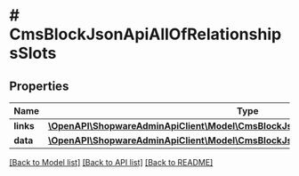 # # CmsBlockJsonApiAllOfRelationshipsSlots

## Properties

Name | Type | Description | Notes
------------ | ------------- | ------------- | -------------
**links** | [**\OpenAPI\ShopwareAdminApiClient\Model\CmsBlockJsonApiAllOfRelationshipsSlotsLinks**](CmsBlockJsonApiAllOfRelationshipsSlotsLinks.md) |  | [optional]
**data** | [**\OpenAPI\ShopwareAdminApiClient\Model\CmsBlockJsonApiAllOfRelationshipsSlotsData[]**](CmsBlockJsonApiAllOfRelationshipsSlotsData.md) |  | [optional]

[[Back to Model list]](../../README.md#models) [[Back to API list]](../../README.md#endpoints) [[Back to README]](../../README.md)
